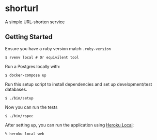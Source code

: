 # shorturl

A simple URL-shorten service

## Getting Started

Ensure you have a ruby version match `.ruby-version`

    $ rvenv local # Or equivilent tool

Run a Postgres locally with:

    $ docker-compose up

Run this setup script to install dependencies and set up development/test databases. 

    $ ./bin/setup

Now you can run the tests

    $ ./bin/rspec

After setting up, you can run the application using [Heroku Local]:

    % heroku local web

[Heroku Local]: https://devcenter.heroku.com/articles/heroku-local
